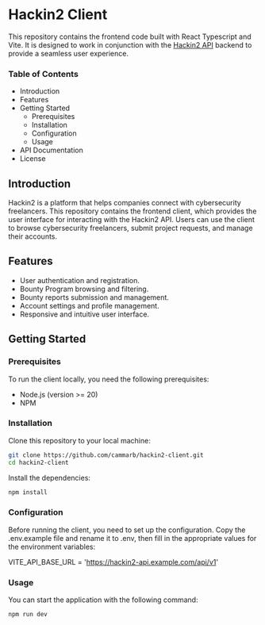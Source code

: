 # Hackin2 Client

This repository contains the frontend code built with React Typescript and Vite. It is designed to work in conjunction with the [Hackin2 API](https://github.com/cammarb/hackin2-api) backend to provide a seamless user experience.

### Table of Contents

- Introduction
- Features
- Getting Started
  - Prerequisites
  - Installation
  - Configuration
  - Usage
- API Documentation
- License

## Introduction

Hackin2 is a platform that helps companies connect with cybersecurity freelancers. This repository contains the frontend client, which provides the user interface for interacting with the Hackin2 API. Users can use the client to browse cybersecurity freelancers, submit project requests, and manage their accounts.

## Features

- User authentication and registration.
- Bounty Program browsing and filtering.
- Bounty reports submission and management.
- Account settings and profile management.
- Responsive and intuitive user interface.

## Getting Started

### Prerequisites

To run the client locally, you need the following prerequisites:

- Node.js (version >= 20)
- NPM

### Installation

Clone this repository to your local machine:

```bash
git clone https://github.com/cammarb/hackin2-client.git
cd hackin2-client
```

Install the dependencies:

```bash
npm install
```

### Configuration

Before running the client, you need to set up the configuration. Copy the .env.example file and rename it to .env, then fill in the appropriate values for the environment variables:

VITE_API_BASE_URL = 'https://hackin2-api.example.com/api/v1'

### Usage

You can start the application with the following command:

```bash
npm run dev
```
